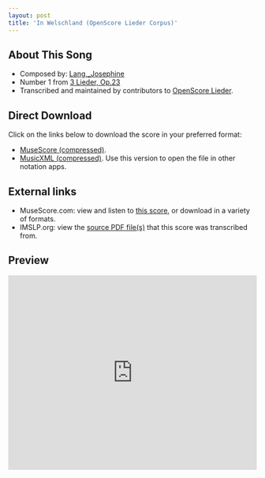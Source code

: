 ```yaml
---
layout: post
title: 'In Welschland (OpenScore Lieder Corpus)'
---
```


## About This Song

- Composed by: [Lang,_Josephine](https://fourscoreandmore.org/openscore/lieder/Lang,_Josephine)
- Number 1 from [3 Lieder, Op.23](https://fourscoreandmore.org/openscore/lieder/Lang,_Josephine/3_Lieder,_Op.23)
- Transcribed and maintained by contributors to [OpenScore Lieder].

[OpenScore Lieder]: https://musescore.com/openscore-lieder-corpus

## Direct Download

Click on the links below to download the score in your preferred format:
- [MuseScore (compressed)](https://github.com/openscore/lieder/blob/main/scores/Lang,_Josephine/3_Lieder,_Op.23/1_In_Welschland/lc6009685.mscz?raw=true).
- [MusicXML (compressed)](https://github.com/openscore/lieder/blob/main/scores/Lang,_Josephine/3_Lieder,_Op.23/1_In_Welschland/lc6009685.mxl?raw=true). Use this version to open the file in other notation apps.

## External links

- MuseScore.com: view and listen to [this score][MuseScore], or download in a variety of formats.
- IMSLP.org: view the [source PDF file(s)][IMSLP] that this score was transcribed from.

[MuseScore]: https://musescore.com/score/6009685
[IMSLP]: https://imslp.org/wiki/Special:ReverseLookup/617260

## Preview

<iframe width="100%" height="394" src="https://musescore.com/openscore-lieder-corpus/scores/6009685/embed" frameborder="0" allowfullscreen allow="autoplay; fullscreen"></iframe>
